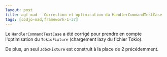 ```yaml
---
layout: post
title: agf-mad - Correction et optimisation du HandlerCommandTestCase
tags: [codjo-mad,framework-1-37]
---
```

Le ```HandlerCommandTestCase``` a été corrigé pour prendre en compte l'optimisation du ```TokioFixture``` (chargement lazy du fichier Tokio).

De plus, un seul ```JdbcFixture``` est construit à la place de 2 précédemment.

